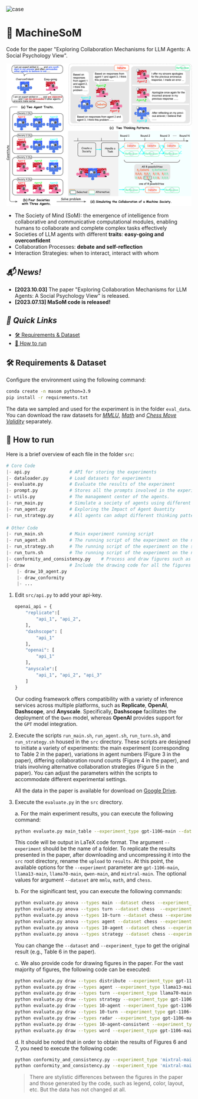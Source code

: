
![case](figs/gif.gif)


# 🧩 MachineSoM

Code for the paper "Exploring Collaboration Mechanisms for LLM Agents: A Social Psychology View".

![settings](figs/setting.jpg)


- The Society of Mind (SoM): the emergence of intelligence from collaborative and communicative computational modules, enabling humans to collaborate and complete complex tasks effectively
- Societies of LLM agents with different **traits**: **easy-going and overconfident**
- Collaboration Processes: **debate and self-reflection**
- Interaction Strategies: when to interact, interact with whom

## *📬 News!*

- **[2023.10.03]** The paper "Exploring Collaboration Mechanisms for LLM Agents: A Social Psychology View" is released.
- **[2023.07.13] MaSoM code is released!**

## *🎉 Quick Links*

- [🛠️ Requirements & Dataset](#1)
- [🚴 How to run](#2)


<h2 id="1">🛠️ Requirements & Dataset</h2>

Configure the environment using the following command:

```bash
conda create -n masom python=3.9
pip install -r requirements.txt
```

The data we sampled and used for the experiment is in the folder `eval_data`. You can download the raw datasets for *[MMLU](https://huggingface.co/datasets/cais/mmlu)*, *[Math](https://github.com/google/BIG-bench/blob/761845c22056c885429efd2cfcec345ae00c1de7/bigbench/benchmark_tasks/chess_state_tracking/synthetic_short/task.json)* and *[Chess Move Validity](https://github.com/hendrycks/math)* separately. 


<h2 id="2">🚴 How to run</h2>

Here is a brief overview of each file in the folder `src`:

```python
# Core Code
|- api.py               # API for storing the experiments
|- dataloader.py        # Load datasets for experiments
|- evaluate.py          # Evaluate the results of the experiment
|- prompt.py            # Stores all the prompts involved in the experiment.
|- utils.py             # The management center of the agents.
|- run_main.py          # Simulate a society of agents using different collaborative strategies to solve problems (main experiment)
|- run_agent.py         # Exploring the Impact of Agent Quantity
|- run_strategy.py      # All agents can adopt different thinking patterns for collaboration

# Other Code
|- run_main.sh          # Main experiment running script
|- run_agent.sh         # The running script of the experiment on the number of agents
|- run_strategy.sh      # The running script of the experiment on the strategies
|- run_turn.sh          # The running script of the experiment on the number of collaboration rounds
|- conformity_and_consistency.py    # Process and draw figures such as Figure 6 and Figure 7 in the paper
|- draw                 # Include the drawing code for all the figures in the paper
    |- draw_10_agent.py
    |- draw_conformity
    |- ...
```

1. Edit `src/api.py` to add your api-key.

   ```python
   openai_api = {
       "replicate":[
           "api_1", "api_2", 
       ],
       "dashscope": [
           "api_1"
       ],
       "openai": [
           "api_1"
       ],
       "anyscale":[
           "api_1", "api_2", "api_3"
       ]
   }
   ```

   Our coding framework offers compatibility with a variety of inference services across multiple platforms, such as **Replicate**, **OpenAI**, **Dashscope**, and **Anyscale**. Specifically, **Dashscope** facilitates the deployment of the `Qwen` model, whereas **OpenAI** provides support for the `GPT` model integration.


2. Execute the scripts `run_main.sh`, `run_agent.sh`, `run_turn.sh`, and `run_strategy.sh` housed in the `src` directory. These scripts are designed to initiate a variety of experiments: the main experiment (corresponding to Table 2 in the paper), variations in agent numbers (Figure 3 in the paper), differing collaboration round counts (Figure 4 in the paper), and trials involving alternative collaboration strategies (Figure 5 in the paper). You can adjust the parameters within the scripts to accommodate different experimental settings.

    All the data in the paper is available for download on [Google Drive](https://drive.google.com/file/d/1KefQzwfINdTZI-vM_eYJis0npc32gBJt/view?usp=sharing).


3. Execute the `evaluate.py` in the `src` directory. 

    a. For the main experiment results, you can execute the following command:
    ```bash
    python evaluate.py main_table --experiment_type gpt-1106-main --dataset mmlu
    ```
    This code will be output in LaTeX code format. The argument `--experiment` should be the name of a folder. To replicate the results presented in the paper, after downloading and uncompressing it into the `src` root directory, rename the `upload` to `results`. At this point, the available options for the `--experiment` parameter are `gpt-1106-main`, `llama13-main`, `llama70-main`, `qwen-main`, and `mixtral-main`. The optional values for argument `--dataset` are `mmlu`, `math`, and `chess`.

    b. For the siginificant test, you can execute the following commands:
    ```bash
    python evaluate.py anova --types main --dataset chess --experiment_type "['llama13-main','gpt-1106-main']"
    python evaluate.py anova --types turn --dataset chess  --experiment_type "['llama13-turn-4','llama70-turn-4']"
    python evaluate.py anova --types 10-turn --dataset chess --experiment_type "['gpt-1106-turn-10', 'qwen-turn-10', 'mixtral-turn-10']"
    python evaluate.py anova --types agent --dataset chess --experiment_type "['llama13-main','llama70-main']"
    python evaluate.py anova --types 10-agent --dataset chess --experiment_type "['gpt-1106-main','qwen-main']"
    python evaluate.py anova --types strategy --dataset chess --experiment_type "['gpt-1106-main','qwen-main']"
    ```
    You can change the `--dataset` and `--experiment_type` to get the original result (e.g., Table 6 in the paper).

    c. We also provide code for drawing figures in the paper. For the vast majority of figures, the following code can be executed:
    ```bash
    python evaluate.py draw --types distribute --experiment_type gpt-1106-main
    python evaluate.py draw --types agent --experiment_type llama13-main
    python evaluate.py draw --types turn --experiment_type llama70-main
    python evaluate.py draw --types strategy --experiment_type gpt-1106-main
    python evaluate.py draw --types 10-agent --experiment_type gpt-1106-main
    python evaluate.py draw --types 10-turn --experiment_type gpt-1106-main --dataset chess
    python evaluate.py draw --types radar --experiment_type gpt-1106-main
    python evaluate.py draw --types 10-agent-consistent --experiment_type gpt-1106-main
    python evaluate.py draw --types word --experiment_type gpt-1106-main
    ```

    d. It should be noted that in order to obtain the results of Figures 6 and 7, you need to execute the following code:
    ```bash
    python conformity_and_consistency.py --experiment_type 'mixtral-main' --type 'consistent'
    python conformity_and_consistency.py --experiment_type 'mixtral-main' --type 'conformity'
    ```

    > There are stylistic differences between the figures in the paper and those generated by the code, such as legend, color, layout, etc. But the data has not changed at all.


